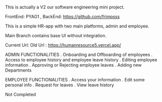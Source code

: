 This is actually a V2 our software engineering mini project.

FrontEnd: PYAG1 ,
BackEnd: https://github.com/frimpsss



This is a simple HR-app with two main platforms, admin and employee.




Main Branch contains base UI without integration.





Current Url: 
Old Url : https://humanresource5.vercel.app/

ADMIN FUNCTIONALITIES
. Onboarding and Offboarding of employees
. Access to employee history and employee leave history
. Editing employee information
. Approving or Rejecting employee leaves
. Adding new Departments

EMPLOYEE FUNCTIONALITIES
. Access your information 
. Edit some personal info 
. Request for leaves
. View leave history

Not Completed
